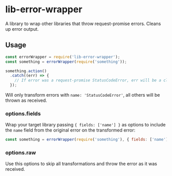 # lib-error-wrapper
A library to wrap other libraries that throw request-promise errors. Cleans up error output.

## Usage

```javascript
const errorWrapper = require('lib-error-wrapper');
const something = errorWrapper(require('something'));

something.action()
  .catch((err) => {
    // If error was a request-promise StatusCodeError, err will be a cleaned up version
  });
```

Will only transform errors with `name: 'StatusCodeError'`, all others will be thrown as received.

### options.fields

Wrap your target library passing `{ fields: ['name'] }` as options to include the `name` field from the original error on the transformed error:

```javascript
const something = errorWrapper(require('something'), { fields: ['name'] });
```

### options.raw

Use this options to skip all transformations and throw the error as it was received.
